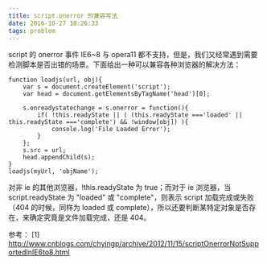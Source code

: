```yaml
---
title: script.onerror 的兼容写法
date: 2016-10-27 18:26:33
tags: problem
---
```


script 的 onerror 事件 IE6~8 与 opera11 都不支持，但是，我们又经常遇到需要检测脚本是否出错的场景。下面给出一种可以兼容各种浏览器的解决方法：

<!-- more -->

```
function loadjs(url, obj){
    var s = document.createElement('script');
    var head = document.getElementsByTagName('head')[0];

    s.onreadystatechange = s.onerror = function(){
        if( !this.readyState || ( (this.readyState ==='loaded' || this.readyState ==='complete') && !window[obj]) ){
            console.log('File Loaded Error');
        }
    };
    s.src = url;
    head.appendChild(s);
}
loadjs(myUrl, 'objName');
```
对非 ie 的其他浏览器，!this.readyState 为 true；而对于 ie 浏览器，当 script.readyState 为 "loaded" 或 "complete"，则表示 script 加载完成或失败（404 的时候，同样为 loaded 或 complete），所以还要判断某特定对象是否存在，来确定究竟是文件加载完成，还是 404。

参考：
[1] http://www.cnblogs.com/chyingp/archive/2012/11/15/scriptOnerrorNotSupportedInIE6to8.html